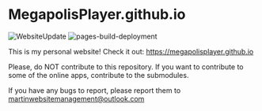 # MegapolisPlayer.github.io
![WebsiteUpdate](https://github.com/MegapolisPlayer/MegapolisPlayer.github.io/actions/workflows/WebsiteUpdate.yml/badge.svg)
![pages-build-deployment](https://github.com/MegapolisPlayer/MegapolisPlayer.github.io/actions/workflows/pages/pages-build-deployment/badge.svg)

This is my personal website! Check it out: https://megapolisplayer.github.io

Please, do NOT contribute to this repository. If you want to contribute to some of the online apps, contribute to the submodules.

If you have any bugs to report, please report them to martinwebsitemanagement@outlook.com

